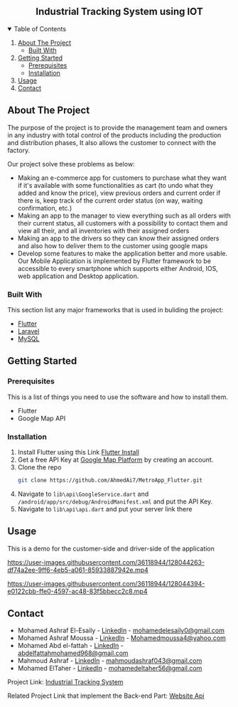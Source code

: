   <h2 align="center">Industrial Tracking System using IOT</h2>


<!-- TABLE OF CONTENTS -->
<details open="open">
  <summary>Table of Contents</summary>
  <ol>
    <li>
      <a href="#about-the-project">About The Project</a>
      <ul>
        <li><a href="#built-with">Built With</a></li>
      </ul>
    </li>
    <li>
      <a href="#getting-started">Getting Started</a>
      <ul>
        <li><a href="#prerequisites">Prerequisites</a></li>
        <li><a href="#installation">Installation</a></li>
      </ul>
    </li>
    <li><a href="#usage">Usage</a></li>
    <li><a href="#contact">Contact</a></li>
  </ol>
</details>



<!-- ABOUT THE PROJECT -->
## About The Project

The purpose of the project is to provide the management team and owners in any industry with total control of the products
including the production and distribution phases, It also allows the customer to connect with the factory.

Our project solve these problems as below:

* Making an e-commerce app for customers to purchase what they want if it's available 
with some functionalities as cart (to undo what they added and know the price),
view previous orders and current order if there is, keep track of the current order status (on way, waiting confirmation, etc.)
* Making an app to the manager to view everything such as all orders with their current status, all customers with a possibility to contact them and view all their, and all inventories with their assigned orders
* Making an app to the drivers so they can know their assigned orders and also how to deliver them to the customer using google maps
* Develop some features to make the application better and more usable. Our Mobile Application is implemented by Flutter framework to be accessible to every smartphone which supports either Android, IOS, web application and Desktop application.


### Built With

This section list any major frameworks that is used in buliding the project:
* [Flutter](https://flutter.dev/)
* [Laravel](https://laravel.com/)
* [MySQL](https://www.mysql.com/)

<!-- GETTING STARTED -->
## Getting Started


### Prerequisites

This is a list of things you need to use the software and how to install them.
* Flutter
* Google Map API

### Installation

1. Install Flutter using this Link [Flutter Install](https://flutter.dev/docs/get-started/install/windows)
2. Get a free API Key at [Google Map Platform](https://developers.google.com/maps) by creating an account.
3. Clone the repo
   ```sh
   git clone https://github.com/AhmedAi7/MetroApp_Flutter.git
   ```
3. Navigate to ```lib\api\GoogleService.dart``` and ```/android/app/src/debug/AndroidManifest.xml``` and put the API Key.
4. Navigate to ```lib\api\api.dart``` and put your server link there


<!-- USAGE EXAMPLES -->
## Usage
This is a demo for the customer-side and driver-side of the application

https://user-images.githubusercontent.com/36118944/128044263-df74a2ee-9ff6-4eb5-a061-85933887942e.mp4

https://user-images.githubusercontent.com/36118944/128044394-e0122cbb-ffe0-4597-ac48-83f5bbecc2c8.mp4


<!-- CONTACT -->
## Contact

* Mohamed Ashraf El-Esaily - [LinkedIn](https://www.linkedin.com/in/mohamed-el-esaily/) - mohamedelesaily0@gmail.com
* Mohamed Ashraf Moussa - [LinkedIn](https://www.linkedin.com/in/mohamed-moussa-baab731a5/) - Mohamedmoussa4@yahoo.com
* Mohamed Abd el-fattah - [LinkedIn](https://www.linkedin.com/in/mohamed-abdelfattah-28a283189/) - abdelfattahmohamed968@gmail.com
* Mahmoud Ashraf - [LinkedIn](https://www.linkedin.com/in/mahmoud-ashraf-51b3321a2/) - mahmoudashraf043@gmail.com
* Mohamed ElTaher -  [LinkedIn](https://www.linkedin.com/in/mohamed-eltaher220) - mohamedeltaher56@gmail.com

Project Link: [Industrial Tracking System](https://github.com/Industrial-Tracking-System/BackTracking-App)

Related Project Link that implement the Back-end Part: [Website Api](https://github.com/Industrial-Tracking-System/Website-Api)
